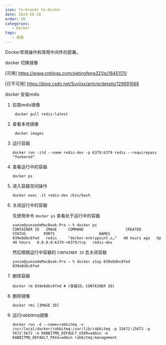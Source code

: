 ```yaml
---
icon: fa-brands fa-docker
date: 2024-10-18
order: 10
categories:
   - Docker
tags:
   - 容器
---
```


Docker常用操作和常用中间件的部署。

<!-- more -->



docker 切换镜像

[可用] https://www.cnblogs.com/xietingfeng321/p/18451170

[已不可用] https://blog.csdn.net/Suyiixx/article/details/129891688

docker 安装redis

1. 拉取redis镜像
   ```shell
    docker pull redis:latest
   ```

2. 查看本地镜像
   ```shell
    docker images
   ```

3. 运行容器
    ```shell
    docker run -itd --name redis-dev -p 6379:6379 redis --requirepass "foobared"
    ```

4. 查看运行中的容器
    ```shell
    docker ps
    ```

5. 进入容器空间操作
    ```shell
    docker exec -it redis-dev /bin/bash
    ```

6. 关闭运行中的容器

   先使用命令 `docker ps` 查看处于运行中的容器

   ```shell
   yunze@yunzedeMacBook-Pro ~ % docker ps
   CONTAINER ID   IMAGE     COMMAND                   CREATED        STATUS        PORTS                    NAMES
   039e8dbc0fed   redis     "docker-entrypoint.s…"   40 hours ago   Up 40 hours   0.0.0.0:6379->6379/tcp   redis-dev
   ```

   然后根据运行中容器的 `CONTAINER ID` 去关闭容器

   ```shell
   yunze@yunzedeMacBook-Pro ~ % docker stop 039e8dbc0fed
   039e8dbc0fed
   ```
   
7. 删除容器

   ```shell
   docker rm 039e8dbc0fed # (容器ID，CONTAINER ID)
   ```
   
8. 删除镜像

   ```shell
   docker rmi [IMAGE ID]
   ```
9. 运行rabbitmq镜像

   ```shell
   docker run -d --name=rabbitmq -v /usr/local/docker/rabbitmq:/var/lib/rabbitmq -p 15672:15672 -p 5672:5672 -e RABBITMQ_DEFAULT_USER=admin -e RABBITMQ_DEFAULT_PASS=admin rabbitmq:management
   ```
